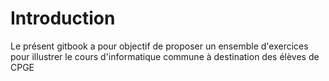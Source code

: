 # Introduction

Le présent gitbook a pour objectif de proposer un ensemble d'exercices pour illustrer le cours d'informatique commune à destination des élèves de CPGE

